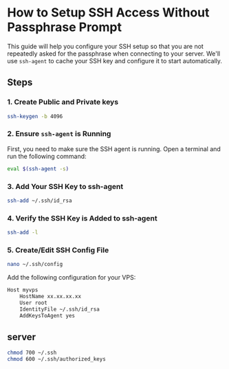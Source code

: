 # How to Setup SSH Access Without Passphrase Prompt

This guide will help you configure your SSH setup so that you are not repeatedly asked for the passphrase when connecting to your server. We'll use `ssh-agent` to cache your SSH key and configure it to start automatically.

## Steps

### 1. Create Public and Private keys
```bash
ssh-keygen -b 4096
```

### 2. Ensure `ssh-agent` is Running

First, you need to make sure the SSH agent is running. Open a terminal and run the following command:

```bash
eval $(ssh-agent -s)
```

### 3. Add Your SSH Key to ssh-agent

```bash
ssh-add ~/.ssh/id_rsa
```

### 4. Verify the SSH Key is Added to ssh-agent

```bash
ssh-add -l
```

### 5. Create/Edit SSH Config File

```bash
nano ~/.ssh/config
```

Add the following configuration for your VPS:

```bash
Host myvps
    HostName xx.xx.xx.xx
    User root
    IdentityFile ~/.ssh/id_rsa
    AddKeysToAgent yes
```


## server

```bash
chmod 700 ~/.ssh
chmod 600 ~/.ssh/authorized_keys
```


